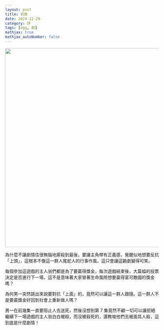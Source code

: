 ```yaml
---
layout: post
title: 初衷
date: 2024-12-29
category: 評
tags: [egg, 劇]
mathjax: true
mathjax_autoNumber: false
---
```


<img src="/blog/assets/images/2024/sauid2.jpg" style="width: 650px;"/>

<!--more-->

為什麼不讓劇情往很無腦地廝殺到最後，要讓主角帶有正義感，覺醒似地想要反抗「上頭」，這根本不像這一群人尾蛇人的行事作風，這只會讓這齣劇變得可笑。

每個參加這遊戲的主人翁們都是為了要贏得獎金，每次遊戲結束後，大篇幅的投票決定是否進行下一場，這不是意味著大家冒著生命風險想要贏得富可敵國的獎金嗎？

為何男一突然跳出來說要對抗「上面」的，竟然可以讓這一群人跟隨。這一群人不是要贏獎金好回到社會上重新做人嗎？

男一在前幾集一直要阻止人去送死，然後沒想到第 7 集竟然不顧一切可以讓拒絕繼續下一場遊戲的主人翁白白被殺，而沒被殺死的，還教唆他們去被面具人殺，這到底是什麼劇情！
